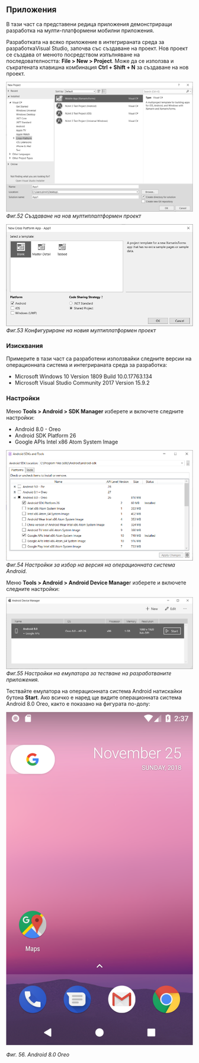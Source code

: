 ## Приложения

В тази част са представени редица приложения демонстриращи разработка на мулти-платформени мобилни приложения.

Разработката на всяко приложение в интегрираната среда за разработкаVisual Studio, започва със създаване на проект. Нов проект се създава от менюто посредством изпълняване на последователността: **File &gt; New &gt; Project**. Може да се използва и съкратената клавишна комбинация **Ctrl + Shift + N** за създаване на нов проект.

![](/chapter2/52.png)_Фиг.52 Създаване на нов мултиплалтформен проект_

![](/chapter2/53.png)_Фиг.53 Конфигуриране на новия мултиплатформен проект_

### Изисквания

Примерите в тази част са разработени използвайки следните версии на операционната система и интегрираната среда за разработка: 

* Microsoft Windows 10 Version 1809 Build 10.0.17763.134
* Microsoft Visual Studio Community 2017 Version 15.9.2

### Настройки

Меню **Tools &gt; Android &gt; SDK Manager** изберете и включете следните настройки: 

*  Android 8.0 - Oreo
* Android SDK Platform 26
* Google APIs Intel x86 Atom System Image

![](/chapter2/54.png)_Фиг.54 Настройки за избор на версия на операционната система Android._

Меню **Tools &gt; Android &gt; Android Device Manage**r изберете и включете следните настройки:

![](/chapter2/55.png)_Фиг.55 Настройки на емулатора за тестване на разработваните приложения._

Тествайте емулатора на операционната система Android натискайки бутона **Start**. Ако всичко е наред ще видите операционната система Android 8.0 Oreo, както е показано на фигурата по-долу:

![](/chapter2/56.png)

_Фиг. 56. Android 8.0 Oreo_

